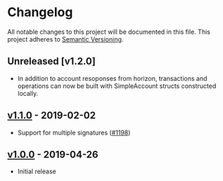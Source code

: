 # Changelog

All notable changes to this project will be documented in this
file.  This project adheres to [Semantic Versioning](http://semver.org/).

## Unreleased [v1.2.0] 

* In addition to account resoponses from horizon, transactions and operations can now be built with SimpleAccount structs constructed locally. 

## [v1.1.0](https://github.com/stellar/go/releases/tag/horizonclient-v1.1.0) - 2019-02-02

* Support for multiple signatures ([#1198](https://github.com/stellar/go/pull/1198))

## [v1.0.0](https://github.com/stellar/go/releases/tag/horizonclient-v1.0) - 2019-04-26

* Initial release
